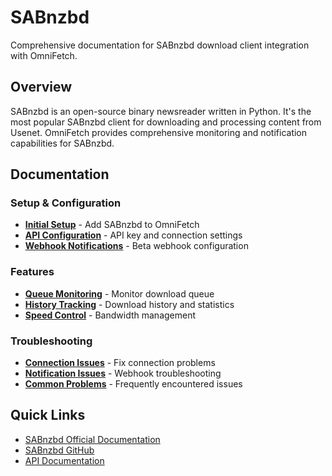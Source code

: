 # SABnzbd

Comprehensive documentation for SABnzbd download client integration with OmniFetch.

## Overview

SABnzbd is an open-source binary newsreader written in Python. It's the most popular SABnzbd client for downloading and processing content from Usenet. OmniFetch provides comprehensive monitoring and notification capabilities for SABnzbd.

## Documentation

### Setup & Configuration
- **[Initial Setup](setup.md)** - Add SABnzbd to OmniFetch
- **[API Configuration](api-configuration.md)** - API key and connection settings
- **[Webhook Notifications](webhooks.md)** - Beta webhook configuration

### Features
- **[Queue Monitoring](features/queue.md)** - Monitor download queue
- **[History Tracking](features/history.md)** - Download history and statistics
- **[Speed Control](features/speed.md)** - Bandwidth management

### Troubleshooting
- **[Connection Issues](troubleshooting/connection.md)** - Fix connection problems
- **[Notification Issues](troubleshooting/notifications.md)** - Webhook troubleshooting
- **[Common Problems](troubleshooting/common.md)** - Frequently encountered issues

## Quick Links

- [SABnzbd Official Documentation](https://sabnzbd.org/wiki/)
- [SABnzbd GitHub](https://github.com/sabnzbd/sabnzbd)
- [API Documentation](https://sabnzbd.org/wiki/advanced/api)